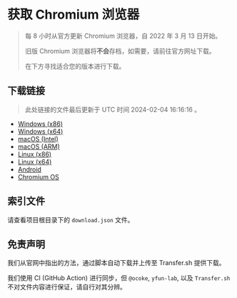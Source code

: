 # 获取 Chromium 浏览器

> 每 8 小时从官方更新 Chromium 浏览器，自 2022 年 3 月 13 日开始。
> 
> 旧版 Chromium 浏览器将**不会**存档，如需要，请前往官方网址下载。
>
> 在下方寻找适合您的版本进行下载。

## 下载链接

> 此处链接的文件最后更新于 UTC 时间 2024-02-04 16:16:16
。

- [Windows (x86)](https://transfer.sh/PHJMHlkOr2/Win.zip)
- [Windows (x64)](https://transfer.sh/UBBlja4tVN/Win_x64.zip)
- [macOS (Intel)](https://transfer.sh/yMNPV7FX6O/Mac.zip)
- [macOS (ARM)](https://transfer.sh/tBrW1oAhPu/Mac_Arm.zip)
- [Linux (x86)](https://transfer.sh/eouL27w5kc/Linux.zip)
- [Linux (x64)](https://transfer.sh/90pgB6St2v/Linux_x64.zip)
- [Android](https://transfer.sh/bInNlrocgG/Android.zip)
- [Chromium OS](https://transfer.sh/1e0FhkzQkW/Linux_ChromiumOS_Full.zip)

## 索引文件

请查看项目根目录下的 `download.json` 文件。

## 免责声明

我们从官网中指出的方法，通过脚本自动下载并上传至 Transfer.sh 提供下载。

我们使用 CI (GitHub Action) 进行同步，但 `@ocoke`, `yfun-lab`, 以及 `Transfer.sh` 不对文件内容进行保证，请自行对其分辨。

